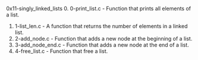 0x11-singly_linked_lists
0. 0-print_list.c - Function that prints all elements of a list.
1. 1-list_len.c - A function that returns the number of elements in a linked list.
2. 2-add_node.c - Function that adds a new node at the beginning of a list.
3. 3-add_node_end.c - Function that adds a new node at the end of a list.
4. 4-free_list.c - Function that free a list.